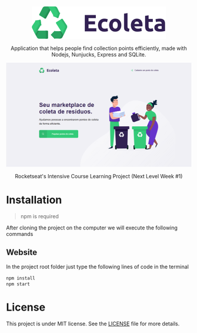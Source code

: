 <p align="center">
    <img src="./.github/logo.svg" alt="next level week #1"></img>
    <p align="center">Application that helps people find collection points efficiently, made with Nodejs, Nunjucks, Express and SQLite.</p>
</p>

<img src="./.github/home.jpg" alt="Omnistack 11 Web"></img>

<p align="center">Rocketseat's Intensive Course Learning Project (Next Level Week #1)</p>

# Installation
> npm is required

After cloning the project on the computer we will execute the following commands

## Website
In the project root folder just type the following lines of code in the terminal

```
npm install
npm start
```

# License
This project is under MIT license. See the [LICENSE](https://opensource.org/licenses/MIT) file for more details.